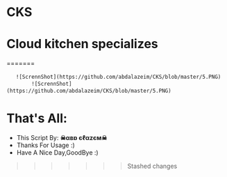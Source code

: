 # CKS
# Cloud kitchen specializes 

=======


       ![ScrennShot](https://github.com/abdalazeim/CKS/blob/master/5.PNG)
            ![ScrennShot](https://github.com/abdalazeim/CKS/blob/master/5.PNG)














# That's All:
 - This Script By:  **☠αвɒ єℓαzєм☠**
 - Thanks For Usage :)
 - Have A Nice Day,GoodBye :)

>>>>>>> Stashed changes
